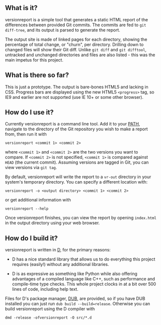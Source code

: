 ## What is it?

versionreport is a simple tool that generates a static HTML report of the differences between provided Git commits.
The commits are fed to `git diff-tree`, and its output is parsed to generate the report.

The output site is made of linked pages for each directory,
showing the percentage of total change, or "churn", per directory.
Drilling down to changed files will show their Git diff.
Unlike `git diff` and `git difftool`, untracked and unchanged directories and files are also listed -
this was the main impetus for this project.

## What is there so far?

This is just a prototype.
The output is bare-bones HTML5 and lacking in CSS.
Progress bars are displayed using the new HTML5 `<progress>` tag, so IE9 and earlier are not supported
(use IE 10+ or some other browser).

## How do I use it?

Currently versionreport is a command line tool.
Add it to your [PATH](https://en.wikipedia.org/wiki/PATH_(variable)),
navigate to the directory of the Git repository you wish to make a report from,
then run it with

    versionreport <commit 1> <commit 2>

where `<commit 1>` and `<commit 2>` are the two versions you want to compare.
If `<commit 2>` is not specified, `<commit 1>` is compared against `HEAD` (the current commit).
Assuming versions are tagged in Git, you can view versions via `git tag`.

By default, versionreport will write the report to a `vr-out` directory
in your system's temporary directory. You can specify a different location with:

    versionreport -o <output directory> <commit 1> <commit 2>

or get additional information with

    versionreport --help

Once versionreport finishes, you can view the report by opening `index.html` in the output directory
using your web browser.

## How do I build it?

versionreport is written in [D](http://dlang.org/), for the primary reasons:

- D has a nice standard library that allows us to do everything this project requires
  (easily!) without any additional libraries.

- D is as expressive as something like Python while also offering advantages of a compiled language like C++,
  such as performance and compile-time type checks.
  This whole project clocks in at a bit over 500 lines of code, including help text.

Files for D's package manager, [DUB](http://code.dlang.org/), are provided, so if you have DUB installed
you can just run `dub build --build=release`. Otherwise you can build versionreport using the D compiler with

    dmd -release -ofversionreport -O src/*.d
